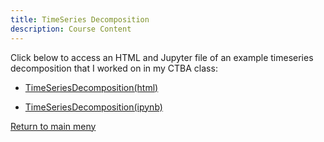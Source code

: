 ```yaml
---
title: TimeSeries Decomposition
description: Course Content
---
```


Click below to access an HTML and Jupyter file of an example timeseries decomposition that I worked on in my CTBA class:

- [TimeSeriesDecomposition(html)](TimeSeriesDecomposition.html)

- [TimeSeriesDecomposition(ipynb)](TimeSeriesDecomposition.ipynb)


[Return to main meny](/index.md)
